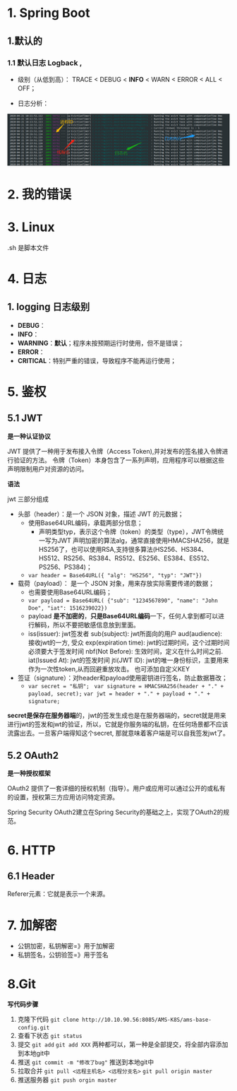 # 1. Spring Boot

## 1.默认的

### 1.1 默认日志 Logback ,

- 级别（从低到高）： TRACE < DEBUG < **INFO** < WARN < ERROR < ALL < OFF；

- 日志分析：

![logback日志分析](img\logback日志分析.png)



# 2. 我的错误

# 3. Linux

.sh 是脚本文件

# 4. 日志

## 1. logging 日志级别

- **DEBUG**：
- **INFO**：
- **WARNING**：**默认**；程序未按预期运行时使用，但不是错误；
- **ERROR**：
- **CRITICAL**：特别严重的错误，导致程序不能再运行使用；

# 5. 鉴权

## 5.1 JWT

**是一种认证协议**

JWT 提供了一种用于发布接入令牌（Access Token),并对发布的签名接入令牌进行验证的方法。 令牌（Token）本身包含了一系列声明，应用程序可以根据这些声明限制用户对资源的访问。

**语法**

jwt 三部分组成

- 头部（header）：是一个 JSON 对象，描述 JWT 的元数据；
  - 使用Base64URL编码，承载两部分信息；
    - 声明类型typ，表示这个令牌（token）的类型（type），JWT令牌统一写为JWT
      声明加密的算法alg，通常直接使用HMACSHA256，就是HS256了，也可以使用RSA,支持很多算法(HS256、HS384、HS512、RS256、RS384、RS512、ES256、ES384、ES512、PS256、PS384)；
  - `var header = Base64URL({ "alg": "HS256", "typ": "JWT"})`
- 载荷（payload）： 是一个 JSON 对象，用来存放实际需要传递的数据；
  - 也需要使用Base64URL编码；
  - `var payload = Base64URL( {"sub": "1234567890", "name": "John Doe", "iat": 1516239022})`
  - payload **是不加密的**，**只是Base64URL编码**一下，任何人拿到都可以进行解码，所以不要把敏感信息放到里面。
  - iss(issuer): jwt签发者
    sub(subject): jwt所面向的用户
    aud(audience): 接收jwt的一方, 受众
    exp(expiration time): jwt的过期时间，这个过期时间必须要大于签发时间
    nbf(Not Before): 生效时间，定义在什么时间之前.
    iat(Issued At): jwt的签发时间
    jti(JWT ID): jwt的唯一身份标识，主要用来作为一次性token,从而回避重放攻击。
    也可添加自定义KEY
- 签证（signature）：对header和payload使用密钥进行签名，防止数据篡改；
  - `var secret = "私钥";`
    ` var signature = HMACSHA256(header + "." + payload, secret);` 
    `var jwt = header + "." + payload + "." + signature;`

**secret是保存在服务器端**的，jwt的签发生成也是在服务器端的，secret就是用来进行jwt的签发和jwt的验证，所以，它就是你服务端的私钥，在任何场景都不应该流露出去。一旦客户端得知这个secret, 那就意味着客户端是可以自我签发jwt了。

## 5.2 OAuth2

**是一种授权框架**

OAuth2 提供了一套详细的授权机制（指导）。用户或应用可以通过公开的或私有的设置，授权第三方应用访问特定资源。

Spring Security OAuth2建立在Spring Security的基础之上，实现了OAuth2的规范。

# 6. HTTP

## 6.1 Header

Referer元素：它就是表示一个来源。

# 7. 加解密

- 公钥加密，私钥解密=》用于加解密
- 私钥签名，公钥验签=》用于签名

# 8.Git

**写代码步骤**

1. 克隆下代码 
   `git clone http://10.10.90.56:8085/AMS-K8S/ams-base-config.git`
2. 查看下状态
   `git status`
3. 提交
   `git add`
   `git add XXX`
   两种都可以，第一种是全部提交，将全部内容添加到本地git中
4. 推送
   `git commit -m "修改了bug"`
   推送到本地git中
5. 拉取合并
   `git pull <远程主机名> <远程分支名>`
   `git pull origin master`
6. 推送服务器
   `git push orgin master`